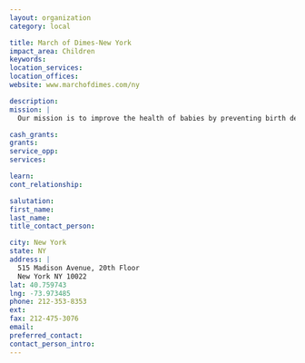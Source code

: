 ```yaml
---
layout: organization
category: local

title: March of Dimes-New York
impact_area: Children
keywords: 
location_services: 
location_offices: 
website: www.marchofdimes.com/ny

description: 
mission: |
  Our mission is to improve the health of babies by preventing birth defects, premature birth, and infant mortality. We carry out this mission through research, community services, education and advocacy to save babies' lives. March of Dimes researchers, volunteers, educators, outreach workers and advocates work together to give all babies a fighting chance against the threats to their health: prematurity, birth defects, low birthweight.

cash_grants: 
grants: 
service_opp: 
services: 

learn: 
cont_relationship: 

salutation: 
first_name: 
last_name: 
title_contact_person: 

city: New York
state: NY
address: |
  515 Madison Avenue, 20th Floor    
  New York NY 10022
lat: 40.759743
lng: -73.973485
phone: 212-353-8353
ext: 
fax: 212-475-3076
email: 
preferred_contact: 
contact_person_intro: 
---
```

